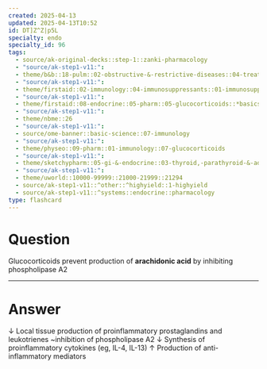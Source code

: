 ```yaml
---
created: 2025-04-13
updated: 2025-04-13T10:52
id: DT]Z^Z|p5L
specialty: endo
specialty_id: 96
tags:
  - source/ak-original-decks::step-1::zanki-pharmacology
  - "source/ak-step1-v11:": 
  - theme/b&b::18-pulm::02-obstructive-&-restrictive-diseases::04-treatment-of-copd-&-asthma
  - "source/ak-step1-v11:": 
  - theme/firstaid::02-immunology::04-immunosuppressants::01-immunosuppressants::glucocorticoids
  - "source/ak-step1-v11:": 
  - theme/firstaid::08-endocrine::05-pharm::05-glucocorticoids::*basics
  - "source/ak-step1-v11:": 
  - theme/nbme::26
  - "source/ak-step1-v11:": 
  - source/ome-banner::basic-science::07-immunology
  - "source/ak-step1-v11:": 
  - theme/physeo::09-pharm::01-immunology::07-glucocorticoids
  - "source/ak-step1-v11:": 
  - theme/sketchypharm::05-gi-&-endocrine::03-thyroid,-parathyroid-&-adrenal::04-glucocorticoids
  - "source/ak-step1-v11:": 
  - theme/uworld::10000-99999::21000-21999::21294
  - source/ak-step1-v11::^other::^highyield::1-highyield
  - source/ak-step1-v11::^systems::endocrine::pharmacology
type: flashcard
---
```


# Question
Glucocorticoids prevent production of **arachidonic acid** by inhibiting phospholipase A2

---

# Answer
↓ Local tissue production of proinflammatory prostaglandins and leukotrienes ~inhibition of phospholipase A2 ↓ Synthesis of proinflammatory cytokines (eg, IL-4, IL-13) ↑ Production of anti-inflammatory mediators